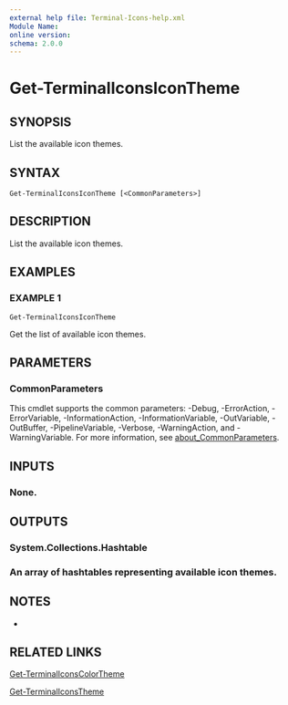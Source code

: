 ```yaml
---
external help file: Terminal-Icons-help.xml
Module Name:
online version:
schema: 2.0.0
---
```


# Get-TerminalIconsIconTheme

## SYNOPSIS
List the available icon themes.

## SYNTAX

```
Get-TerminalIconsIconTheme [<CommonParameters>]
```

## DESCRIPTION
List the available icon themes.

## EXAMPLES

### EXAMPLE 1
```
Get-TerminalIconsIconTheme
```

Get the list of available icon themes.

## PARAMETERS

### CommonParameters
This cmdlet supports the common parameters: -Debug, -ErrorAction, -ErrorVariable, -InformationAction, -InformationVariable, -OutVariable, -OutBuffer, -PipelineVariable, -Verbose, -WarningAction, and -WarningVariable. For more information, see [about_CommonParameters](http://go.microsoft.com/fwlink/?LinkID=113216).

## INPUTS

### None.
## OUTPUTS

### System.Collections.Hashtable
### An array of hashtables representing available icon themes.
## NOTES
*

## RELATED LINKS

[Get-TerminalIconsColorTheme]()

[Get-TerminalIconsTheme]()

